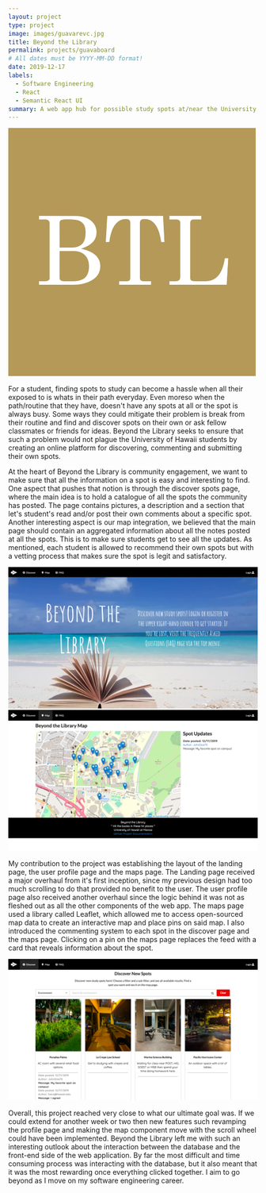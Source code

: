 ```yaml
---
layout: project
type: project
image: images/guavarevc.jpg
title: Beyond the Library
permalink: projects/guavaboard
# All dates must be YYYY-MM-DD format!
date: 2019-12-17
labels:
  - Software Engineering
  - React
  - Semantic React UI
summary: A web app hub for possible study spots at/near the University of Hawaii at Manoa
---
```

<img class="ui medium right floated rounded image" src="../images/btl-logo.png" alt="Beyond the Library Logo">

For a student, finding spots to study can become a hassle when all their exposed to is whats in their path everyday. Even moreso when the path/routine that they have, doesn't have any spots at all or the spot is always busy. Some ways they could mitigate their problem is break from their routine and find and discover spots on their own or ask fellow classmates or friends for ideas. Beyond the Library seeks to ensure that such a problem would not plague the University of Hawaii students by creating an online platform for discovering, commenting and submitting their own spots. 

At the heart of Beyond the Library is community engagement, we want to make sure that all the information on a spot is easy and interesting to find. One aspect that pushes that notion is through the discover spots page, where the main idea is to hold a catalogue of all the spots the community has posted. The page contains pictures, a description and a section that let's student's read and/or post their own comments about a specific spot. Another interesting aspect is our map integration, we believed that the main page should contain an aggregated information about all the notes posted at all the spots. This is to make sure students get to see all the updates. As mentioned, each student is allowed to recommend their own spots but with a vetting process that makes sure the spot is legit and satisfactory. 

<img class="ui medium right rounded image" src="../images/beyondhomepage.png" alt="Picture of the homepage">
<img class="ui medium right floated rounded image" src="../images/mapspage.png" alt="Picture of the maps page">

My contribution to the project was establishing the layout of the landing page, the user profile page and the maps page. The Landing page received a major overhaul from it's first inception, since my previous design had too much scrolling to do that provided no benefit to the user. The user profile page also received another overhaul since the logic behind it was not as fleshed out as all the other components of the web app. The maps page used a library called Leaflet, which allowed me to access open-sourced map data to create an interactive map and place pins on said map. I also introduced the commenting system to each spot in the discover page and the maps page. Clicking on a pin on the maps page replaces the feed with a card that reveals information about the spot.

<img class="ui medium right floated rounded image" src="../images/discoverpage.png" alt="Discover Page">

Overall, this project reached very close to what our ultimate goal was. If we could extend for another week or two then new features such revamping the profile page and making the map component move with the scroll wheel could have been implemented. Beyond the Library left me with such an interesting outlook about the interaction between the database and the front-end side of the web application. By far the most difficult and time consuming process was interacting with the database, but it also meant that it was the most rewarding once everything clicked together. I aim to go beyond as I move on my software engineering career. 
